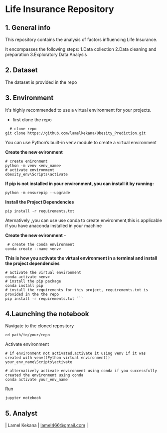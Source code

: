 # Life Insurance Repository

## 1. General info

This repository contains the analysis of factors influencing Life Insurance.

It encompasses the following steps:
1.Data collection
2.Data cleaning and preparation
3.Exploratory Data Analysis

## 2. Dataset

The dataset is provided in the repo


## 3. Environment
It's highly recommended to use a virtual environment for your projects. 

- first clone the repo
```
  # clone repo
git clone https://github.com/lamelkekana/Obesity_Prediction.git
```
You can use Python’s built-in venv module to create a virtual environment

**Create the new evironment**

```
# create enironment
python -m venv <env_name>
# activate environment
obesity_env\Scripts\activate

```
**If pip is not installed in your environment, you can install it by running:**

```
python -m ensurepip --upgrade
```
**Install the Project Dependencies**
```
pip install -r requirements.txt

```
Aternatively ,you can use use conda to create environment,this is applicable if you have anaconda installed in your machine

**Create the new evironment** -

```
 # create the conda environment
conda create --name <env>
```

**This is how you activate the virtual environment in a terminal and install the project dependencies**

```
# activate the virtual environment
conda activate <env>
# install the pip package
conda install pip
# install the requirements for this project, requirements.txt is provided in the the repo
pip install -r requirements.txt ```
```
## 4.Launching the notebook

Navigate to the cloned repository
```
cd path/to/your/repo
```

Activate environment
```
# if environment not activated,activate it using venv if it was created with venv((Python virtual environment))
your_env_name\Scripts\activate

# alternatively activate environment using conda if you successfully created the environment using conda
conda activate your_env_name
```
Run
```
jupyter notebook
```

## 5. Analyst

| Lamel Kekana         | lamel466@gmail.com             |

